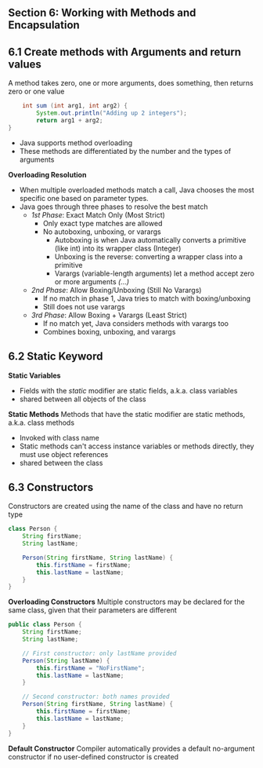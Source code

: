 ## Section 6: Working with Methods and Encapsulation
## 6.1 Create methods with Arguments and return values
A method takes zero, one or more arguments, does something, then returns zero or one value
```java
    int sum (int arg1, int arg2) { 
        System.out.println("Adding up 2 integers");
        return arg1 + arg2;
} 
```
- Java supports method overloading
- These methods are differentiated by the number and the types of arguments

**Overloading Resolution**
- When multiple overloaded methods match a call, Java chooses the most specific one based on parameter types.
- Java goes through three phases to resolve the best match
    - *1st Phase*: Exact Match Only (Most Strict)
        - Only exact type matches are allowed
        - No autoboxing, unboxing, or varargs
            - Autoboxing is when Java automatically converts a primitive (like int) into its wrapper class (Integer)
            - Unboxing is the reverse: converting a wrapper class into a primitive
            - Varargs (variable-length arguments) let a method accept zero or more arguments *(...)* 
    - *2nd Phase*: Allow Boxing/Unboxing (Still No Varargs)
        - If no match in phase 1, Java tries to match with boxing/unboxing
        - Still does not use varargs
    - *3rd Phase*: Allow Boxing + Varargs (Least Strict)
        - If no match yet, Java considers methods with varargs too
        - Combines boxing, unboxing, and varargs

## 6.2 Static Keyword
**Static Variables**
- Fields with the *static* modifier are static fields, a.k.a. class variables
- shared between all objects of the class

**Static Methods**
Methods that have the static modifier are static methods, a.k.a. class methods
- Invoked with class name
- Static methods can't access instance variables or methods directly, they must use object references 
- shared between the class


## 6.3 Constructors
Constructors are created using the name of the class and have no return type
```java
class Person {
    String firstName;
    String lastName;

    Person(String firstName, String lastName) {
        this.firstName = firstName;
        this.lastName = lastName;
    }
}
```

**Overloading Constructors**
Multiple constructors may be declared for the same class, given that their parameters are different

```java
public class Person {
    String firstName;
    String lastName;

    // First constructor: only lastName provided
    Person(String lastName) {
        this.firstName = "NoFirstName";
        this.lastName = lastName;
    }

    // Second constructor: both names provided
    Person(String firstName, String lastName) {
        this.firstName = firstName;
        this.lastName = lastName;
    }
}
```

**Default Constructor**
Compiler automatically provides a default no-argument constructor if no user-defined constructor is created

